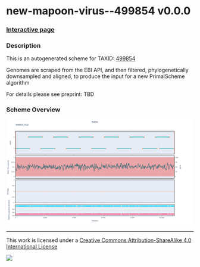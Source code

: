 # new-mapoon-virus--499854 v0.0.0

### [Interactive page](https://chrisgkent.github.io/schemes/new-mapoon-virus--499854-1000-v0.0.0)

### Description

This is an autogenerated scheme for TAXID: [499854](https://www.ncbi.nlm.nih.gov/Taxonomy/Browser/wwwtax.cgi?mode=Info&id=499854&lvl=3&lin=f&keep=1&srchmode=1&unlock)

Genomes are scraped from the EBI API, and then filtered, phylogenetically downsampled and aligned, to produce the input for a new PrimalScheme algorithm

For details please see preprint: TBD

### Scheme Overview

![Alt text](work/499854_final.png '499854_final.png')

------------------------------------------------------------------------

This work is licensed under a [Creative Commons Attribution-ShareAlike 4.0 International License](http://creativecommons.org/licenses/by-sa/4.0/) 

![](https://i.creativecommons.org/l/by-sa/4.0/88x31.png)